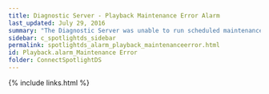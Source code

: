 ```yaml
---
title: ﻿Diagnostic Server - Playback Maintenance Error Alarm
last_updated: July 29, 2016
summary: "The Diagnostic Server was unable to run scheduled maintenance procedures on the playback database."
sidebar: c_spotlightds_sidebar
permalink: spotlightds_alarm_playback_maintenanceerror.html
id: Playback.alarm_Maintenance Error
folder: ConnectSpotlightDS
---
```



{% include links.html %}
